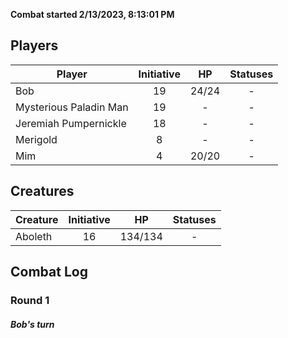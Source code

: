 **Combat started 2/13/2023, 8:13:01 PM**


## Players
| Player | Initiative | HP | Statuses |
| --- | :-: | :-: | :-: |
| Bob | 19 | 24/24 | - |
| Mysterious Paladin Man | 19 | - | - |
| Jeremiah Pumpernickle | 18 | - | - |
| Merigold | 8 | - | - |
| Mim | 4 | 20/20 | - |
## Creatures
| Creature | Initiative  | HP | Statuses |
| --- | :-: | :-: | :-: |
| Aboleth | 16 | 134/134 | - |


## Combat Log

### Round 1

##### Bob's turn
